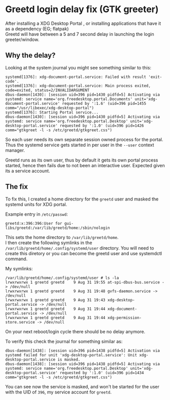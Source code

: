 # Greetd login delay fix (GTK greeter)

After installing a XDG Desktop Portal , or installing applications that have it as a dependency (EG; flatpak)    
Greetd will have between a 5 and 7 second delay in launching the login greeter/window.    

## Why the delay?
Looking at the system journal you might see something similar to this:   
```
systemd[1376]: xdg-document-portal.service: Failed with result 'exit-code'.
systemd[1376]: xdg-document-portal.service: Main process exited, code=exited, status=2/INVALIDARGUMENT
dbus-daemon[1430]: [session uid=396 pid=1430 pidfd=5] Activating via systemd: service name='org.freedesktop.portal.Documents' unit='xdg-document-portal.service' requested by ':1.6' (uid=396 pid=1455 comm="/usr/libexec/xdg-desktop-portal")
systemd[1376]: Starting Portal service...
dbus-daemon[1430]: [session uid=396 pid=1430 pidfd=5] Activating via systemd: service name='org.freedesktop.portal.Desktop' unit='xdg-desktop-portal.service' requested by ':1.0' (uid=396 pid=1426 comm="gtkgreet -l -s /etc/greetd/gtkgreet.css")
```

So each user needs its own separate session owned process for the portal.   
Thus the systemd service gets started in per user in the `--user` context manager.   

Greetd runs as its own user, thus by default it gets its own portal process started, hence then fails due to not been an interactive user. Expected given its a service account.    

## The fix

To fix this, I created a home directory for the `greetd` user and masked the systemd units for XDG portal.    

Example entry in `/etc/passwd`:   
```
greetd:x:396:396:User for gui-libs/greetd:/var/lib/greetd/home:/sbin/nologin

```

This sets the home directory to `/var/lib/greetd/home`.    
I then create the following symlinks in the `/var/lib/greetd/home/.config/systemd/user` directory. You will need to create this diretory or you can become the greetd user and use systemdctl command.   

My symlinks:
```
/var/lib/greetd/home/.config/systemd/user # ls -la
lrwxrwxrwx 1 greetd greetd    9 Aug 31 19:55 at-spi-dbus-bus.service -> /dev/null
lrwxrwxrwx 1 greetd greetd    9 Aug 31 19:48 gvfs-daemon.service -> /dev/null
lrwxrwxrwx 1 greetd greetd    9 Aug 31 19:43 xdg-desktop-portal.service -> /dev/null
lrwxrwxrwx 1 greetd greetd    9 Aug 31 19:44 xdg-document-portal.service -> /dev/null
lrwxrwxrwx 1 greetd greetd    9 Aug 31 19:44 xdg-permission-store.service -> /dev/null
```

On your next reboot/login cycle there should be no delay anymore.    

To verify this check the journal for something similar as:
```
dbus-daemon[1438]: [session uid=396 pid=1438 pidfd=5] Activation via systemd failed for unit 'xdg-desktop-portal.service': Unit xdg-desktop-portal.service is masked.
dbus-daemon[1438]: [session uid=396 pid=1438 pidfd=5] Activating via systemd: service name='org.freedesktop.portal.Desktop' unit='xdg-desktop-portal.service' requested by ':1.0' (uid=396 pid=1434 comm="gtkgreet -l -s /etc/greetd/gtkgreet.css")

```

You can see now the service is masked, and won't be started for the user with the UID of `396`, my service account for `greetd`.   

